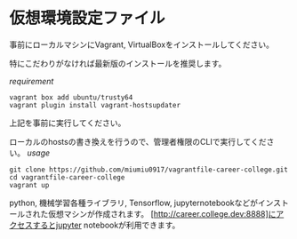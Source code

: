# 仮想環境設定ファイル

事前にローカルマシンにVagrant, VirtualBoxをインストールしてください。

特にこだわりがなければ最新版のインストールを推奨します。

*requirement*
```
vagrant box add ubuntu/trusty64
vagrant plugin install vagrant-hostsupdater
```

上記を事前に実行してください。


ローカルのhostsの書き換えを行うので、管理者権限のCLIで実行してください。
*usage*
```
git clone https://github.com/miumiu0917/vagrantfile-career-college.git
cd vagrantfile-career-college
vagrant up
```

python, 機械学習各種ライブラリ, Tensorflow, jupyternotebookなどがインストールされた仮想マシンが作成されます。
[http://career.college.dev:8888]にアクセスするとjupyter notebookが利用できます。